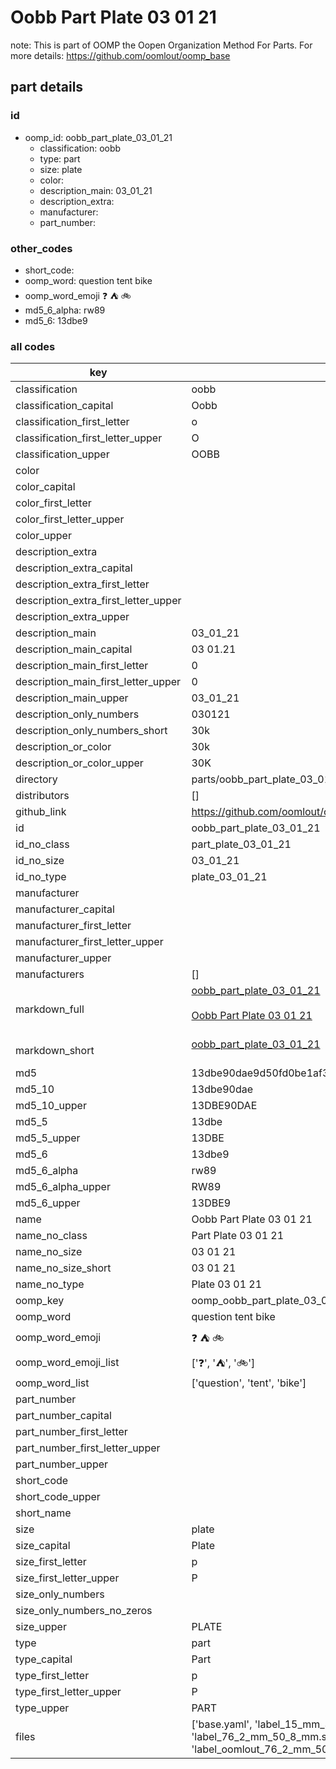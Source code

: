 # Oobb Part Plate 03 01 21  

note: This is part of OOMP the Oopen Organization Method For Parts. For more details: https://github.com/oomlout/oomp_base

##  part details





### id
* oomp_id: oobb_part_plate_03_01_21
  * classification: oobb
  * type: part
  * size: plate
  * color: 
  * description_main: 03_01_21
  * description_extra: 
  * manufacturer: 
  * part_number: 

### other_codes
* short_code: 
* oomp_word: question tent bike
* oomp_word_emoji :question: :tent: :bike:
* md5_6_alpha: rw89
* md5_6: 13dbe9

### all codes 
| key | value |  
| --- | --- |  
| classification | oobb |  
| classification_capital | Oobb |  
| classification_first_letter | o |  
| classification_first_letter_upper | O |  
| classification_upper | OOBB |  
| color |  |  
| color_capital |  |  
| color_first_letter |  |  
| color_first_letter_upper |  |  
| color_upper |  |  
| description_extra |  |  
| description_extra_capital |  |  
| description_extra_first_letter |  |  
| description_extra_first_letter_upper |  |  
| description_extra_upper |  |  
| description_main | 03_01_21 |  
| description_main_capital | 03 01.21 |  
| description_main_first_letter | 0 |  
| description_main_first_letter_upper | 0 |  
| description_main_upper | 03_01_21 |  
| description_only_numbers | 030121 |  
| description_only_numbers_short | 30k |  
| description_or_color | 30k |  
| description_or_color_upper | 30K |  
| directory | parts/oobb_part_plate_03_01_21 |  
| distributors | [] |  
| github_link | https://github.com/oomlout/oomlout_oomp_part_src/tree/main/parts/oobb_part_plate_03_01_21/working |  
| id | oobb_part_plate_03_01_21 |  
| id_no_class | part_plate_03_01_21 |  
| id_no_size | 03_01_21 |  
| id_no_type | plate_03_01_21 |  
| manufacturer |  |  
| manufacturer_capital |  |  
| manufacturer_first_letter |  |  
| manufacturer_first_letter_upper |  |  
| manufacturer_upper |  |  
| manufacturers | [] |  
| markdown_full | [oobb_part_plate_03_01_21](https://github.com/oomlout/oomlout_oomp_part_src/tree/main/parts/oobb_part_plate_03_01_21/working)<br>[](https://github.com/oomlout/oomlout_oomp_part_src/tree/main/parts/oobb_part_plate_03_01_21/working)<br>[Oobb Part Plate 03 01 21](https://github.com/oomlout/oomlout_oomp_part_src/tree/main/parts/oobb_part_plate_03_01_21/working)<br><br> |  
| markdown_short | [oobb_part_plate_03_01_21](https://github.com/oomlout/oomlout_oomp_part_src/tree/main/parts/oobb_part_plate_03_01_21/working)<br><br> |  
| md5 | 13dbe90dae9d50fd0be1af31b9da29af |  
| md5_10 | 13dbe90dae |  
| md5_10_upper | 13DBE90DAE |  
| md5_5 | 13dbe |  
| md5_5_upper | 13DBE |  
| md5_6 | 13dbe9 |  
| md5_6_alpha | rw89 |  
| md5_6_alpha_upper | RW89 |  
| md5_6_upper | 13DBE9 |  
| name | Oobb Part Plate 03 01 21 |  
| name_no_class | Part Plate 03 01 21 |  
| name_no_size | 03 01 21 |  
| name_no_size_short | 03 01 21 |  
| name_no_type | Plate 03 01 21 |  
| oomp_key | oomp_oobb_part_plate_03_01_21 |  
| oomp_word | question tent bike |  
| oomp_word_emoji | :question: :tent: :bike: |  
| oomp_word_emoji_list | [':question:', ':tent:', ':bike:'] |  
| oomp_word_list | ['question', 'tent', 'bike'] |  
| part_number |  |  
| part_number_capital |  |  
| part_number_first_letter |  |  
| part_number_first_letter_upper |  |  
| part_number_upper |  |  
| short_code |  |  
| short_code_upper |  |  
| short_name |  |  
| size | plate |  
| size_capital | Plate |  
| size_first_letter | p |  
| size_first_letter_upper | P |  
| size_only_numbers |  |  
| size_only_numbers_no_zeros |  |  
| size_upper | PLATE |  
| type | part |  
| type_capital | Part |  
| type_first_letter | p |  
| type_first_letter_upper | P |  
| type_upper | PART |  
| files | ['base.yaml', 'label_15_mm_30_mm.pdf', 'label_15_mm_30_mm.svg', 'label_76_2_mm_50_8_mm.pdf', 'label_76_2_mm_50_8_mm.svg', 'label_oomlout_76_2_mm_50_8_mm.pdf', 'label_oomlout_76_2_mm_50_8_mm.svg', 'readme.md', 'working.json', 'working.yaml'] |  
